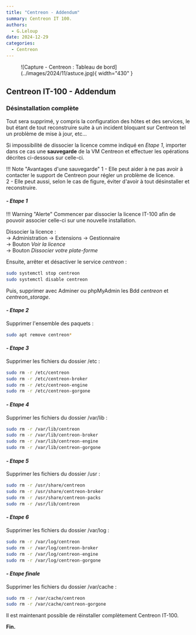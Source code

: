 ```yaml
---
title: "Centreon - Addendum"
summary: Centreon IT 100.
authors: 
  - G.Leloup
date: 2024-12-29
categories: 
  - Centreon
---
```


<figure markdown>
  ![Capture - Centreon : Tableau de bord](../images/2024/11/astuce.jpg){ width="430" }
</figure>

## Centreon IT-100 - Addendum

### Désinstallation complète

Tout sera supprimé, y compris la configuration des hôtes et des services, le but étant de tout reconstruire suite à un incident bloquant sur Centreon tel un problème de mise à jour, etc...

Si impossibilité de dissocier la licence comme indiqué en _Etape 1_, importer dans ce cas une **sauvegarde** de la VM Centreon et effectuer les opérations décrites ci-dessous sur celle-ci.

!!! Note "Avantages d'une sauvegarde"
    1 - Elle peut aider à ne pas avoir à contacter le support de Centreon pour régler un problème de licence.  
    2 - Elle peut aussi, selon le cas de figure, éviter d'avoir à tout désinstaller et reconstruire.

#### _- Etape 1_

!!! Warning "Alerte"
    Commencer par dissocier la licence IT-100 afin de pouvoir associer celle-ci sur une nouvelle installation.

Dissocier la licence :  
-> Administration -> Extensions -> Gestionnaire  
-> Bouton _Voir la licence_  
-> Bouton _Dissocier votre plate-forme_

Ensuite, arrêter et désactiver le service _centreon_ :

```bash
sudo systemctl stop centreon
sudo systemctl disable centreon
```

Puis, supprimer avec Adminer ou phpMyAdmin les Bdd _centreon_ et _centreon_storage_.

#### _- Etape 2_

Supprimer l'ensemble des paquets :

```bash
sudo apt remove centreon*
```

#### _- Etape 3_

Supprimer les fichiers du dossier /etc :

```bash
sudo rm -r /etc/centreon
sudo rm -r /etc/centreon-broker
sudo rm -r /etc/centreon-engine
sudo rm -r /etc/centreon-gorgone
```

<!-- more -->

#### _- Etape 4_

Supprimer les fichiers du dossier /var/lib :

```bash
sudo rm -r /var/lib/centreon
sudo rm -r /var/lib/centreon-broker
sudo rm -r /var/lib/centreon-engine
sudo rm -r /var/lib/centreon-gorgone
```

#### _- Etape 5_

Supprimer les fichiers du dossier /usr :

```bash
sudo rm -r /usr/share/centreon
sudo rm -r /usr/share/centreon-broker
sudo rm -r /usr/share/centreon-packs
sudo rm -r /usr/lib/centreon
```

#### _- Etape 6_

Supprimer les fichiers du dossier /var/log :

```bash
sudo rm -r /var/log/centreon
sudo rm -r /var/log/centreon-broker
sudo rm -r /var/log/centreon-engine
sudo rm -r /var/log/centreon-gorgone
```

#### _- Etape finale_

Supprimer les fichiers du dossier /var/cache :

```bash
sudo rm -r /var/cache/centreon
sudo rm -r /var/cache/centreon-gorgone
```

Il est maintenant possible de réinstaller complètement Centreon IT-100.

**Fin.**
